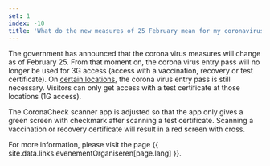```yaml
---
set: 1
index: -10
title: 'What do the new measures of 25 February mean for my coronavirus entry pass?'
---
```

The government has announced that the corona virus measures will change as of February 25. From that moment on, the corona virus entry pass will no longer be used for 3G access (access with a vaccination, recovery or test certificate). On <a href="https://www.government.nl/topics/coronavirus-covid-19/covid-certificate/coronavirus-entry-pass/where-do-i-need-to-show-a-coronavirus-entry-pass" rel="noopener noreferrer" target="_blank">certain locations</a>, the corona virus entry pass is still necessary. Visitors can only get access with a test certificate at those locations (1G access). 

The CoronaCheck scanner app is adjusted so that the app only gives a green screen with checkmark after scanning a test certificate. Scanning a vaccination or recovery certificate will result in a red screen with cross. 

For more information, please visit the page {{ site.data.links.evenementOrganiseren[page.lang] }}.

